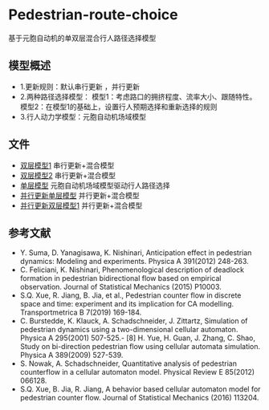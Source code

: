 # Pedestrian-route-choice
基于元胞自动机的单双层混合行人路径选择模型
## 模型概述

- 1.更新规则：默认串行更新 ，并行更新
- 2.两种路径选择模型：
模型1：考虑路口的拥挤程度、流率大小、跟随特性。模型2：在模型1的基础上，设置行人预期选择和重新选择的规则
- 3.行人动力学模型：元胞自动机场域模型


## 文件

- [双层模型1]() 串行更新+混合模型
- [双层模型2]() 串行更新+混合模型
- [单层模型]()  元胞自动机场域模型驱动行人路径选择
- [并行更新单层模型]()  并行更新+混合模型
- [并行更新双层模型1]()  并行更新+混合模型

## 参考文献

- Y. Suma, D. Yanagisawa, K. Nishinari, Anticipation effect in pedestrian dynamics: Modeling and experiments. Physica A 391(2012) 248-263.
- C. Feliciani, K. Nishinari, Phenomenological description of deadlock formation in pedestrian bidirectional flow based on empirical observation. Journal of Statistical Mechanics (2015) P10003. 
- S.Q. Xue, R. Jiang, B. Jia, et al., Pedestrian counter flow in discrete space and time: experiment and its implication for CA modelling. Transportmetrica B 7(2019) 169-184.
- C. Burstedde, K. Klauck, A. Schadschneider, J. Zittartz, Simulation of pedestrian dynamics using a two-dimensional cellular automaton. Physica A 295(2001) 507-525.- [8] H. Yue, H. Guan, J. Zhang, C. Shao, Study on bi-direction pedestrian flow using cellular automata simulation. Physica A 389(2009) 527-539.
- S. Nowak, A. Schadschneider, Quantitative analysis of pedestrian counterflow in a cellular automaton model. Physical Review E 85(2012) 066128.
- S.Q. Xue, B. Jia, R. Jiang, A behavior based cellular automaton model for pedestrian counter flow. Journal of Statistical Mechanics (2016) 113204.
